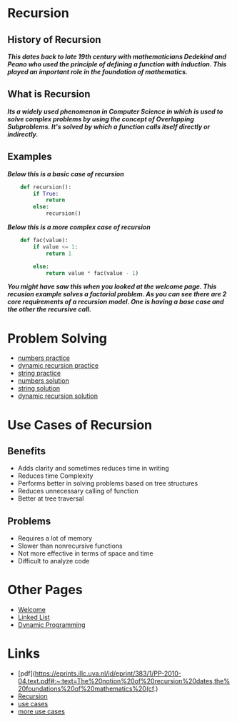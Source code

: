 # Recursion

## History of Recursion
***This dates back to late 19th century with mathematicians Dedekind and Peano who used the principle of defining a function with induction. This played an important role in the foundation of mathematics.***

## What is Recursion
***Its a widely used phenomenon in Computer Science in which is used to solve complex problems by using the concept of Overlapping Subproblems. It's solved by which a function calls itself directly or indirectly.***

## Examples
***Below this is a basic case of recursion***

``` python
    def recursion():
        if True:
            return
        else:
            recursion()
``` 

***Below this is a more complex case of recursion***

``` python
    def fac(value):
        if value <= 1:
            return 1

        else:
            return value * fac(value - 1)
``` 
***You might have saw this when you looked at the welcome page. This recusion example solves a factorial problem. As you can see there are 2 core requirements of a recursion model. One is having a base case and the other the recursive call.***
# Problem Solving
* [numbers practice](Recursion\numbers_practice.py)
* [dynamic recursion practice](Recursion\dynamic_rec_practice.py)
* [string practice](Recursion\string_practice.py)
* [numbers solution](Recursion\numbers_solutions.py)
* [string solution](Recursion\strings_solutions.py)
* [dynamic recursion solution](Recursion\dynamic_rec_solution.py)

# Use Cases of Recursion
## Benefits
* Adds clarity and sometimes reduces time in writing
* Reduces time Complexity
* Performs better in solving problems based on tree structures
* Reduces unnecessary calling of function
* Better at tree traversal

## Problems
* Requires a lot of memory
* Slower than nonrecursive functions
* Not more effective in terms of space and time
* Difficult to analyze code

# Other Pages
* [Welcome](Welcome\welcome.md)
* [Linked List](Linked_List\linked_list.md)
* [Dynamic Programming](Dynamic_Programming\dynamic.md)

# Links
* [pdf](https://eprints.illc.uva.nl/id/eprint/383/1/PP-2010-04.text.pdf#:~:text=The%20notion%20of%20recursion%20dates,the%20foundations%20of%20mathematics%20(cf.)
* [Recursion](https://www.educative.io/answers/what-is-recursion)
* [use cases](https://stackoverflow.com/questions/5250733/what-are-the-advantages-and-disadvantages-of-recursion)
* [more use cases](https://cbselibrary.com/advantages-and-disadvantages-of-recursion/)